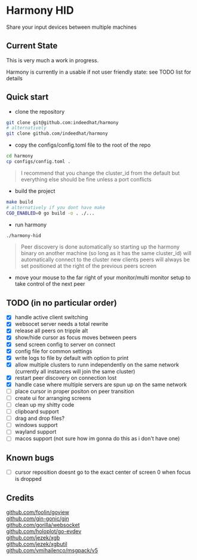 # Harmony HID
Share your input devices between multiple machines

## Current State
This is very much a work in progress.  

Harmony is currently in a usable if not user friendly state: see TODO list for details

## Quick start 
- clone the repository
```sh
git clone git@github.com:indeedhat/harmony
# alternatively
git clone github.com/indeedhat/harmony
```

- copy the configs/config.toml file to the root of the repo
```sh
cd harmony
cp configs/config.toml .
```
> I recommend that you change the cluster_id from the default but everything else should be fine unless a port conflicts

- build the project
```sh
make build
# alternatively if you dont have make
CGO_ENABLED=0 go build -o . ./...
```

- run harmony
```sh
./harmony-hid
```
> Peer discovery is done automatically so starting up the harmony binary on another machine (so long as it has the 
> same cluster_id) will automatically connect to the cluster
> new clients peers will always be set positioned at the right of the previous peers screen

- move your mouse to the far right of your monitor/multi monitor setup to take control of the next peer

## TODO (in no particular order)
- [x] handle active client switching
- [x] websocet server needs a total rewrite
- [x] release all peers on tripple alt
- [x] show/hide cursor as focus moves between peers
- [x] send screen config to server on connect
- [x] config file for common settings
- [x] write logs to file by default with option to print
- [x] allow multiple clusters to runn independently on the same network (currently all instances will join the same cluster)
- [x] restart peer discovery on connection lost
- [x] handle case where multiple servers are spun up on the same network
- [ ] place cursor in proper positon on peer transition
- [ ] create ui for arranging screens
- [ ] clean up my shitty code
- [ ] clipboard support
- [ ] drag and drop files?
- [ ] windows support
- [ ] wayland support
- [ ] macos support (not sure how im gonna do this as i don't have one)

## Known bugs
- [ ] cursor reposition doesnt go to the exact center of screen 0 when focus is dropped

## Credits
[github.com/foolin/goview](github.com/foolin/goview)  
[github.com/gin-gonic/gin](github.com/gin-gonic/gin)  
[github.com/gorilla/websocket](github.com/gorilla/websocket)  
[github.com/holoplot/go-evdev](github.com/holoplot/go-evdev)  
[github.com/jezek/xgb](github.com/jezek/xgb)  
[github.com/jezek/xgbutil](github.com/jezek/xgbutil)  
[github.com/vmihailenco/msgpack/v5](github.com/vmihailenco/msgpack/v5)  
